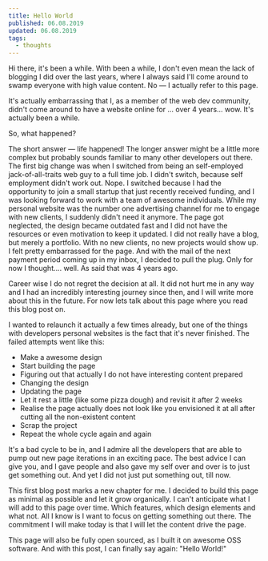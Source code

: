 ```yaml
---
title: Hello World
published: 06.08.2019
updated: 06.08.2019
tags:
  - thoughts
---
```


Hi there, it's been a while. With been a while, I don't even mean the lack of blogging I did over the last years, where I always said I'll come around to swamp everyone with high value content. No — I actually refer to this page.

It's actually embarrassing that I, as a member of the web dev community, didn't come around to have a website online for ... over 4 years... wow. It's actually been a while.

So, what happened?

The short answer — life happened!
The longer answer might be  a little more complex but probably sounds familiar to many other developers out there. The first big change was when I switched from being an self-employed jack-of-all-traits web guy to a full time job. I didn't switch, because self employment didn't work out. Nope. I switched because I had the opportunity to join a small startup that just recently received funding, and I was looking forward to work with a team of awesome individuals.
While my personal website was the number one advertising channel for me to engage with new clients, I suddenly didn't need it anymore. The page got neglected, the design became outdated fast and I did not have the resources or even motivation to keep it updated. I did not really have a blog, but merely a portfolio. With no new clients, no new projects would show up. I felt pretty embarrassed for the page. And with the mail of the next payment period coming up in my inbox, I decided to pull the plug. Only for now I thought.... well. As said that was 4 years ago.

Career wise I do not regret the decision at all. It did not hurt me in any way and I had an incredibly interesting journey since then, and I will write more about this in the future. For now lets talk about this page where you read this blog post on.

I wanted to relaunch it actually a few times already, but one of the things with developers personal websites is the fact that it's never finished. The failed attempts went like this:

- Make a awesome design
- Start building the page
- Figuring out that actually I do not have interesting content prepared
- Changing the design
- Updating the page
- Let it rest a little (like some pizza dough) and revisit it after 2 weeks
- Realise the page actually does not look like you envisioned it at all after cutting all the non-existent content
- Scrap the project
- Repeat the whole cycle again and again

It's a bad cycle to be in, and I admire all the developers that are able to pump out new page iterations in an exciting pace. The best advice I can give you, and I gave people and also gave my self over and over is to just get something out. And yet I did not just put something out, till now.

This first blog post marks a new chapter for me. I decided to build this page as minimal as possible and let it grow organically. I can't anticipate what I will add to this page over time. Which features, which design elements and what not. All I know is I want to focus on getting something out there. The commitment I will make today is that I will let the content drive the page.

This page will also be fully open sourced, as I built it on awesome OSS software.
And with this post, I can finally say again: "Hello World!"
